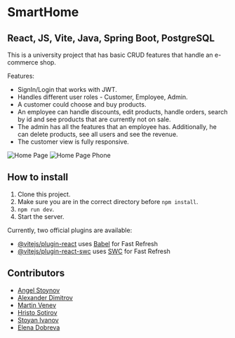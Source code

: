 # SmartHome

## React, JS, Vite, Java, Spring Boot, PostgreSQL

This is a university project that has basic CRUD features that handle an e-commerce shop.

Features:

- SignIn/Login that works with JWT.
- Handles different user roles - Customer, Employee, Admin.
- A customer could choose and buy products.
- An employee can handle discounts, edit products, handle orders, search by id and see products that are currently not on sale.
- The admin has all the features that an employee has. Additionally, he can delete products, see all users and see the revenue.
- The customer view is fully responsive.

<img src="https://i.imgur.com/2Am3DIP.png" alt="Home Page"/>
<img src="https://i.imgur.com/bEWLua4.png" alt="Home Page Phone"/>

## How to install

1. Clone this project.
2. Make sure you are in the correct directory before `npm install`.
3. `npm run dev`.
4. Start the server.

Currently, two official plugins are available:

- [@vitejs/plugin-react](https://github.com/vitejs/vite-plugin-react/blob/main/packages/plugin-react/README.md) uses [Babel](https://babeljs.io/) for Fast Refresh
- [@vitejs/plugin-react-swc](https://github.com/vitejs/vite-plugin-react-swc) uses [SWC](https://swc.rs/) for Fast Refresh

## Contributors

- [Angel Stoynov](https://github.com/StoynovAngel)
- [Alexander Dimitrov](https://github.com/AleksandarDimitrov21)
- [Martin Venev](https://github.com/GosuMarti)
- [Hristo Sotirov](https://github.com/HristoSotirov)
- [Stoyan Ivanov](https://github.com/stiv03)
- [Elena Dobreva](https://github.com/ElenDobreva)


